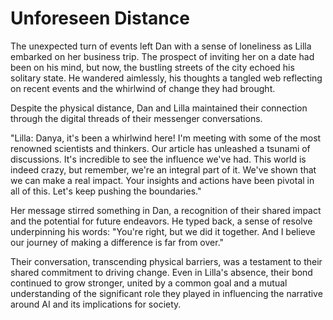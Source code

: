 # Unforeseen Distance

The unexpected turn of events left Dan with a sense of loneliness as Lilla embarked on her business trip. The prospect of inviting her on a date had been on his mind, but now, the bustling streets of the city echoed his solitary state. He wandered aimlessly, his thoughts a tangled web reflecting on recent events and the whirlwind of change they had brought.

Despite the physical distance, Dan and Lilla maintained their connection through the digital threads of their messenger conversations.

"Lilla: Danya, it's been a whirlwind here! I'm meeting with some of the most renowned scientists and thinkers. Our article has unleashed a tsunami of discussions. It's incredible to see the influence we've had. This world is indeed crazy, but remember, we're an integral part of it. We've shown that we can make a real impact. Your insights and actions have been pivotal in all of this. Let's keep pushing the boundaries."

Her message stirred something in Dan, a recognition of their shared impact and the potential for future endeavors. He typed back, a sense of resolve underpinning his words: "You're right, but we did it together. And I believe our journey of making a difference is far from over."

Their conversation, transcending physical barriers, was a testament to their shared commitment to driving change. Even in Lilla's absence, their bond continued to grow stronger, united by a common goal and a mutual understanding of the significant role they played in influencing the narrative around AI and its implications for society.

